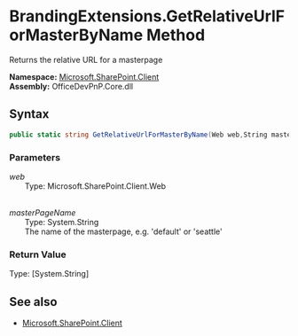 # BrandingExtensions.GetRelativeUrlForMasterByName Method  
Returns the relative URL for a masterpage  

**Namespace:** [Microsoft.SharePoint.Client](Microsoft.SharePoint.Client.md)  
**Assembly:** OfficeDevPnP.Core.dll  
## Syntax
```C#
public static string GetRelativeUrlForMasterByName(Web web,String masterPageName)
```
### Parameters
*web*  
&emsp;&emsp;Type: Microsoft.SharePoint.Client.Web  
&emsp;&emsp;  
  
*masterPageName*  
&emsp;&emsp;Type: System.String  
&emsp;&emsp;The name of the masterpage, e.g. 'default' or 'seattle'  
  
### Return Value
Type: [System.String]  


## See also
- [Microsoft.SharePoint.Client](Microsoft.SharePoint.Client.md)
